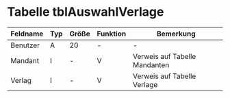# Tabelle tblAuswahlVerlage




| Feldname | Typ | Größe | Funktion | Bemerkung                     |
|----------|-----|-------|----------|-------------------------------|
| Benutzer | A   | 20    | -        | -                             |
| Mandant  | I   | -     | V        | Verweis auf Tabelle Mandanten |
| Verlag   | I   | -     | V        | Verweis auf Tabelle Verlage   |


